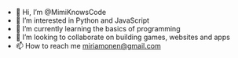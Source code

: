 - 👋 Hi, I’m @MimiKnowsCode
- 👀 I’m interested in Python and JavaScript
- 🌱 I’m currently learning the basics of programming 
- 💞️ I’m looking to collaborate on building games, websites and apps
- 📫 How to reach me miriamonen@gmail.com

<!---
MimiKnowsCode/MimiKnowsCode is a ✨ special ✨ repository because its `README.md` (this file) appears on your GitHub profile.
You can click the Preview link to take a look at your changes.
--->
